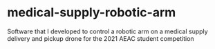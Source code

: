 # medical-supply-robotic-arm
Software that I developed to control a robotic arm on a medical supply delivery and pickup drone for the 2021 AEAC student competition
